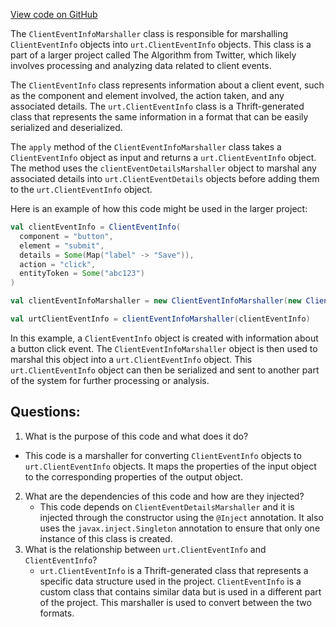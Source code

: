 [View code on GitHub](https://github.com/misbahsy/the-algorithm/product-mixer/core/src/main/scala/com/twitter/product_mixer/core/functional_component/marshaller/response/urt/metadata/ClientEventInfoMarshaller.scala)

The `ClientEventInfoMarshaller` class is responsible for marshalling `ClientEventInfo` objects into `urt.ClientEventInfo` objects. This class is a part of a larger project called The Algorithm from Twitter, which likely involves processing and analyzing data related to client events.

The `ClientEventInfo` class represents information about a client event, such as the component and element involved, the action taken, and any associated details. The `urt.ClientEventInfo` class is a Thrift-generated class that represents the same information in a format that can be easily serialized and deserialized.

The `apply` method of the `ClientEventInfoMarshaller` class takes a `ClientEventInfo` object as input and returns a `urt.ClientEventInfo` object. The method uses the `clientEventDetailsMarshaller` object to marshal any associated details into `urt.ClientEventDetails` objects before adding them to the `urt.ClientEventInfo` object.

Here is an example of how this code might be used in the larger project:

```scala
val clientEventInfo = ClientEventInfo(
  component = "button",
  element = "submit",
  details = Some(Map("label" -> "Save")),
  action = "click",
  entityToken = Some("abc123")
)

val clientEventInfoMarshaller = new ClientEventInfoMarshaller(new ClientEventDetailsMarshaller())

val urtClientEventInfo = clientEventInfoMarshaller(clientEventInfo)
```

In this example, a `ClientEventInfo` object is created with information about a button click event. The `ClientEventInfoMarshaller` object is then used to marshal this object into a `urt.ClientEventInfo` object. This `urt.ClientEventInfo` object can then be serialized and sent to another part of the system for further processing or analysis.
## Questions: 
 1. What is the purpose of this code and what does it do?
   - This code is a marshaller for converting `ClientEventInfo` objects to `urt.ClientEventInfo` objects. It maps the properties of the input object to the corresponding properties of the output object.
2. What are the dependencies of this code and how are they injected?
   - This code depends on `ClientEventDetailsMarshaller` and it is injected through the constructor using the `@Inject` annotation. It also uses the `javax.inject.Singleton` annotation to ensure that only one instance of this class is created.
3. What is the relationship between `urt.ClientEventInfo` and `ClientEventInfo`?
   - `urt.ClientEventInfo` is a Thrift-generated class that represents a specific data structure used in the project. `ClientEventInfo` is a custom class that contains similar data but is used in a different part of the project. This marshaller is used to convert between the two formats.